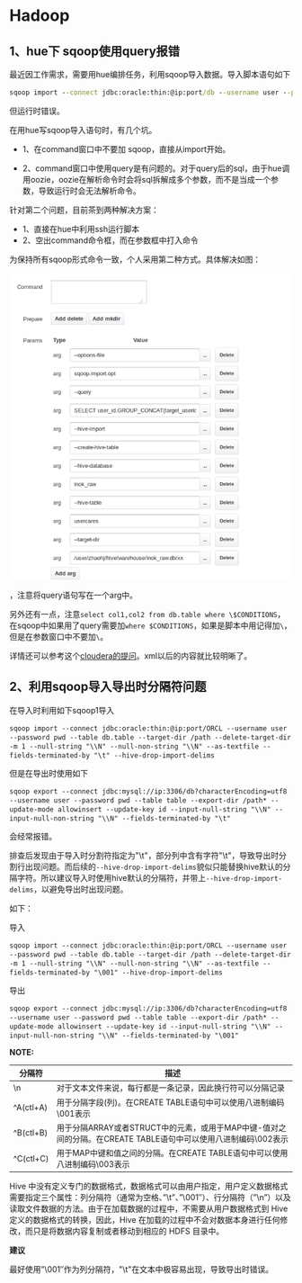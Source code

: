 # **Hadoop**

## 1、hue下 sqoop使用query报错

最近因工作需求，需要用hue编排任务，利用sqoop导入数据。导入脚本语句如下

```cmd
sqoop import --connect jdbc:oracle:thin:@ip:port/db --username user --password pwd --query "select col1,col2 from db.table where \$CONDITIONS" --target-dir /user/kjxydata/src/LT_READER_${date_time} --delete-target-dir -m 1 --null-string '\\N' --null-non-string '\\N' --as-textfile --fields-terminated-by "\t" --hive-drop-import-delims
```

但运行时错误。

在用hue写sqoop导入语句时，有几个坑。

+ 1、在command窗口中不要加 sqoop，直接从import开始。

+ 2、command窗口中使用query是有问题的。对于query后的sql，由于hue调用oozie，oozie在解析命令时会将sql拆解成多个参数，而不是当成一个参数，导致运行时会无法解析命令。

针对第二个问题，目前茶到两种解决方案：

+ 1、直接在hue中利用ssh运行脚本
+ 2、空出command命令框，而在参数框中打入命令

为保持所有sqoop形式命令一致，个人采用第二种方式。具体解决如图：

![图片示例](../pic/1ab5dc57-1361-3727-8950-28e220affd7a.png)

，注意将query语句写在一个arg中。

另外还有一点，注意`select col1,col2 from db.table where \$CONDITIONS`，在sqoop中如果用了query需要加`where $CONDITIONS`，如果是脚本中用记得加`\`，但是在参数窗口中不要加`\`。

详情还可以参考这个[cloudera的提问](https://issues.cloudera.org/browse/HUE-6717)。xml以后的内容就比较明晰了。



## 2、利用sqoop导入导出时分隔符问题

在导入时利用如下sqoop1导入

```shell
sqoop import --connect jdbc:oracle:thin:@ip:port/ORCL --username user --password pwd --table db.table --target-dir /path --delete-target-dir -m 1 --null-string "\\N" --null-non-string "\\N" --as-textfile --fields-terminated-by "\t" --hive-drop-import-delims
```

但是在导出时使用如下

```shell
sqoop export --connect jdbc:mysql://ip:3306/db?characterEncoding=utf8 --username user --password pwd --table table --export-dir /path* --update-mode allowinsert --update-key id --input-null-string "\\N" --input-null-non-string "\\N" --fields-terminated-by "\t"
```

会经常报错。

排查后发现由于导入时分割符指定为"\t"，部分列中含有字符"\t"，导致导出时分割行出现问题。而后续的`--hive-drop-import-delims`貌似只能替换hive默认的分隔字符。所以建议导入时使用hive默认的分隔符，并带上`--hive-drop-import-delims`，以避免导出时出现问题。

如下：

导入

```shell
sqoop import --connect jdbc:oracle:thin:@ip:port/ORCL --username user --password pwd --table db.table --target-dir /path --delete-target-dir -m 1 --null-string "\\N" --null-non-string "\\N" --as-textfile --fields-terminated-by "\001" --hive-drop-import-delims 
```

导出

```shell
sqoop export --connect jdbc:mysql://ip:3306/db?characterEncoding=utf8 --username user --password pwd --table table --export-dir /path* --update-mode allowinsert --update-key id --input-null-string "\\N" --input-null-non-string "\\N" --fields-terminated-by "\001"
```

**NOTE:**

| 分隔符                                                       | 描述                                                         |
| ------------------------------------------------------------ | ------------------------------------------------------------ |
| \n                                                           | 对于文本文件来说，每行都是一条记录，因此换行符可以分隔记录   |
| ^A(ctl+A)                                                    | 用于分隔字段(列)。在CREATE TABLE语句中可以使用八进制编码\001表示 |
| ^B(ctl+B)                                                    | 用于分隔ARRAY或者STRUCT中的元素，或用于MAP中键-值对之间的分隔。在CREATE TABLE语句中可以使用八进制编码\002表示 |
| ^C(ctl+C)                                                    | 用于MAP中键和值之间的分隔。在CREATE TABLE语句中可以使用八进制编码\003表示 |

 Hive 中没有定义专门的数据格式，数据格式可以由用户指定，用户定义数据格式需要指定三个属性：列分隔符（通常为空格、”\t”、”\001″）、行分隔符（”\n”）以及读取文件数据的方法。由于在加载数据的过程中，不需要从用户数据格式到 Hive 定义的数据格式的转换，因此，Hive 在加载的过程中不会对数据本身进行任何修改，而只是将数据内容复制或者移动到相应的 HDFS 目录中。

**建议**

最好使用”\001″作为列分隔符，"\t"在文本中极容易出现，导致导出时错误。